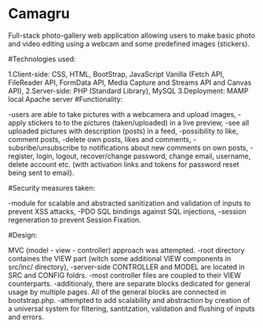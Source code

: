 # Camagru
Full-stack photo-gallery web application allowing users to make basic photo and video editing using a webcam and some predefined images (stickers). 

#Technologies used:

1.Client-side: CSS, HTML, BootStrap, JavaScript Vanilla (Fetch API, FileReader API, FormData API, Media Capture and Streams API and Canvas API),
2.Server-side: PHP (Standard Library), MySQL
3.Deployment: MAMP local Apache server
#Functionality:

-users are able to take pictures with a webcamera and upload images,
-apply stickers to to the pictures (taken/uploaded) in a live preview,
-see all uploaded pictures with description (posts) in a feed,
-possibility to like, comment posts,
-delete own posts, likes and comments,
-subsribe/unsubscribe to notifications about new comments on own posts,
-register, login, logout, recover/change password, change email, username, delete account etc. (with activation links and tokens for password reset being sent to email).

#Security measures taken:

-module for scalable and abstracted sanitization and validation of inputs to prevent XSS attacks, 
-PDO SQL bindings against SQL injections,
-session regeneration to prevent Session Fixation.

#Design:

MVC (model - view - controller) approach was attempted. 
-root directory containes the VIEW part (witch some additional VIEW components in src/inc/ directory),
-server-side CONTROLLER and MODEL are located in SRC and CONFIG foldrs. 
-most controller files are coupled to their VIEW counterparts.
-additionaly, there are separate blocks dedicated for general usage by multiple pages. All of the general blocks are connected in bootstrap.php.
-attempted to add scalability and abstraction by creation of a universal system for filtering, santitzation, validation and flushing of inputs and errors. 
